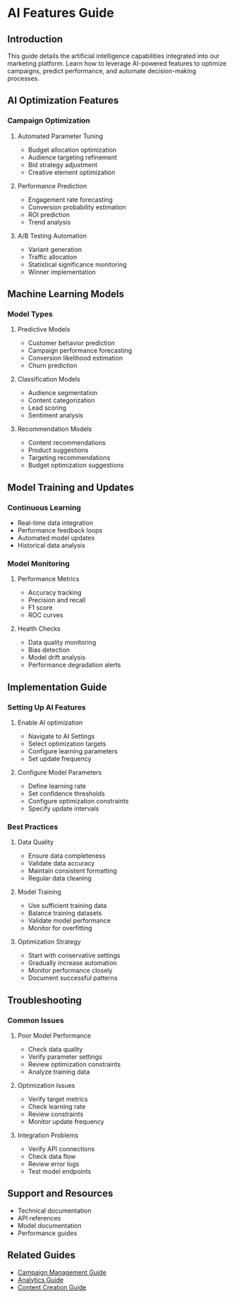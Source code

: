 # AI Features Guide

## Introduction
This guide details the artificial intelligence capabilities integrated into our marketing platform. Learn how to leverage AI-powered features to optimize campaigns, predict performance, and automate decision-making processes.

## AI Optimization Features

### Campaign Optimization
1. Automated Parameter Tuning
   - Budget allocation optimization
   - Audience targeting refinement
   - Bid strategy adjustment
   - Creative element optimization

2. Performance Prediction
   - Engagement rate forecasting
   - Conversion probability estimation
   - ROI prediction
   - Trend analysis

3. A/B Testing Automation
   - Variant generation
   - Traffic allocation
   - Statistical significance monitoring
   - Winner implementation

## Machine Learning Models

### Model Types
1. Predictive Models
   - Customer behavior prediction
   - Campaign performance forecasting
   - Conversion likelihood estimation
   - Churn prediction

2. Classification Models
   - Audience segmentation
   - Content categorization
   - Lead scoring
   - Sentiment analysis

3. Recommendation Models
   - Content recommendations
   - Product suggestions
   - Targeting recommendations
   - Budget optimization suggestions

## Model Training and Updates

### Continuous Learning
- Real-time data integration
- Performance feedback loops
- Automated model updates
- Historical data analysis

### Model Monitoring
1. Performance Metrics
   - Accuracy tracking
   - Precision and recall
   - F1 score
   - ROC curves

2. Health Checks
   - Data quality monitoring
   - Bias detection
   - Model drift analysis
   - Performance degradation alerts

## Implementation Guide

### Setting Up AI Features
1. Enable AI optimization
   - Navigate to AI Settings
   - Select optimization targets
   - Configure learning parameters
   - Set update frequency

2. Configure Model Parameters
   - Define learning rate
   - Set confidence thresholds
   - Configure optimization constraints
   - Specify update intervals

### Best Practices

1. Data Quality
   - Ensure data completeness
   - Validate data accuracy
   - Maintain consistent formatting
   - Regular data cleaning

2. Model Training
   - Use sufficient training data
   - Balance training datasets
   - Validate model performance
   - Monitor for overfitting

3. Optimization Strategy
   - Start with conservative settings
   - Gradually increase automation
   - Monitor performance closely
   - Document successful patterns

## Troubleshooting

### Common Issues
1. Poor Model Performance
   - Check data quality
   - Verify parameter settings
   - Review optimization constraints
   - Analyze training data

2. Optimization Issues
   - Verify target metrics
   - Check learning rate
   - Review constraints
   - Monitor update frequency

3. Integration Problems
   - Verify API connections
   - Check data flow
   - Review error logs
   - Test model endpoints

## Support and Resources
- Technical documentation
- API references
- Model documentation
- Performance guides

## Related Guides
- [Campaign Management Guide](./campaign-management.md)
- [Analytics Guide](./analytics.md)
- [Content Creation Guide](./content-creation.md)